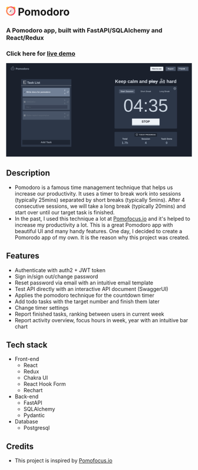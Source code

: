 # <img src="./client/src/assets/icons/../../../public/pomodoro.png" width='25px'> Pomodoro

### **A Pomodoro app, built with FastAPI/SQLAlchemy and React/Redux**

### Click here for [live demo](https://ttq186.xyz)
<img src="./client/src/assets/pomodoro-demo.png">

## Description
- Pomodoro is a famous time management technique that helps us increase our productivity. It uses a timer to break work into sessions (typically 25mins) separated by short breaks (typically 5mins). After 4 consecutive sessions, we will take a long break (typically 20mins) and start over until our target task is finished.
- In the past, I used this technique a lot at [Pomofocus.io](https://pomofocus.io) and it's helped to increase my productivity a lot. This is a great Pomodoro app with beautiful UI and many handy features. One day, I decided to create a Pomorodo app of my own. It is the reason why this project was created.

## Features
- Authenticate with auth2 + JWT token
- Sign in/sign out/change password
- Reset password via email with an intuitive email template
- Test API directly with an interactive API document (SwaggerUI)
- Applies the pomodoro technique for the countdown timer 
- Add todo tasks with the target number and finish them later
- Change timer settings
- Report finished tasks, ranking between users in current week
- Report activity overview, focus hours in week, year with an intuitive bar chart 

## Tech stack
- Front-end
    - React
    - Redux
    - Chakra UI 
    - React Hook Form
    - Rechart
- Back-end
    - FastAPI
    - SQLAlchemy
    - Pydantic
- Database
    - Postgresql

## Credits
- This project is inspired by [Pomofocus.io](https://pomofocus.io)
